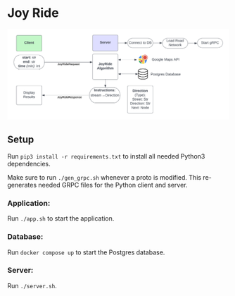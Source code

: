 # Joy Ride

![TechStack](techStack_Diagram.png)


## Setup
Run `pip3 install -r requirements.txt` to install all needed Python3 dependencies.

Make sure to run `./gen_grpc.sh` whenever a proto is modified. This re-generates needed GRPC files
for the Python client and server.

### Application:
Run `./app.sh` to start the application.

### Database:
Run `docker compose up` to start the Postgres database.

### Server:
Run `./server.sh`.
